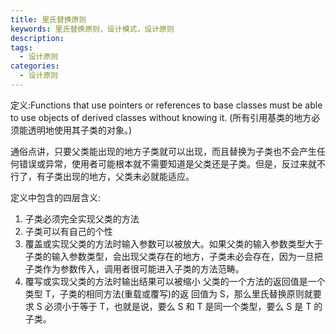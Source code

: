 ```yaml
---
title: 里氏替换原则
keywords: 里氏替换原则，设计模式，设计原则
description: 
tags:
  - 设计原则
categories:
  - 设计原则
---
```



定义:Functions that use pointers or references to base classes must be able to use objects of derived classes without knowing it. (所有引用基类的地方必须能透明地使用其子类的对象。)

通俗点讲，只要父类能出现的地方子类就可以出现，而且替换为子类也不会产生任 何错误或异常，使用者可能根本就不需要知道是父类还是子类。但是，反过来就不 行了，有子类出现的地方，父类未必就能适应。


定义中包含的四层含义:
1. 子类必须完全实现父类的方法
2. 子类可以有自己的个性 
3. 覆盖或实现父类的方法时输入参数可以被放大。如果父类的输入参数类型大于子类的输入参数类型，会出现父类存在的地方，子类未必会存在，因为一旦把子类作为参数传入，调用者很可能进入子类的方法范畴。
4. 覆写或实现父类的方法时输出结果可以被缩小 父类的一个方法的返回值是一个类型 T，子类的相同方法(重载或覆写)的返
回值为 S，那么里氏替换原则就要求 S 必须小于等于 T，也就是说，要么 S 和 T 是同一个类型，要么 S 是 T 的子类。